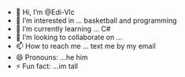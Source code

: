 - 👋 Hi, I’m @Edi-Vlc
- 👀 I’m interested in ... basketball and programming
- 🌱 I’m currently learning ... C#
- 💞️ I’m looking to collaborate on ...
- 📫 How to reach me ... text me by my email
- 😄 Pronouns: ...he him
- ⚡ Fun fact: ...im tall

<!---
Edi-Vlc/Edi-Vlc is a ✨ special ✨ repository because its `README.md` (this file) appears on your GitHub profile.
You can click the Preview link to take a look at your changes.
--->
